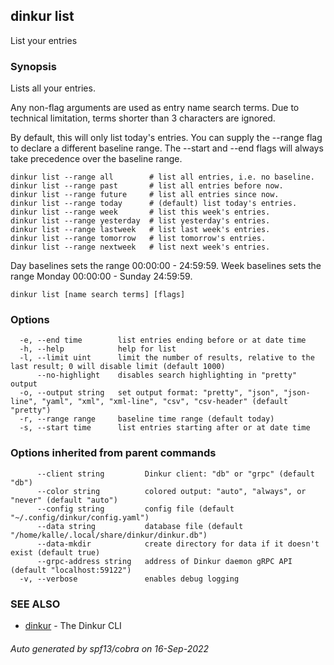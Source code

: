 ## dinkur list

List your entries

### Synopsis

Lists all your entries.

Any non-flag arguments are used as entry name search terms. Due to technical
limitation, terms shorter than 3 characters are ignored.

By default, this will only list today's entries. You can supply the --range flag
to declare a different baseline range. The --start and --end flags will always
take precedence over the baseline range.

	dinkur list --range all        # list all entries, i.e. no baseline.
	dinkur list --range past       # list all entries before now.
	dinkur list --range future     # list all entries since now.
	dinkur list --range today      # (default) list today's entries.
	dinkur list --range week       # list this week's entries.
	dinkur list --range yesterday  # list yesterday's entries.
	dinkur list --range lastweek   # list last week's entries.
	dinkur list --range tomorrow   # list tomorrow's entries.
	dinkur list --range nextweek   # list next week's entries.

Day baselines sets the range 00:00:00 - 24:59:59.
Week baselines sets the range Monday 00:00:00 - Sunday 24:59:59.


```
dinkur list [name search terms] [flags]
```

### Options

```
  -e, --end time        list entries ending before or at date time
  -h, --help            help for list
  -l, --limit uint      limit the number of results, relative to the last result; 0 will disable limit (default 1000)
      --no-highlight    disables search highlighting in "pretty" output
  -o, --output string   set output format: "pretty", "json", "json-line", "yaml", "xml", "xml-line", "csv", "csv-header" (default "pretty")
  -r, --range range     baseline time range (default today)
  -s, --start time      list entries starting after or at date time
```

### Options inherited from parent commands

```
      --client string         Dinkur client: "db" or "grpc" (default "db")
      --color string          colored output: "auto", "always", or "never" (default "auto")
      --config string         config file (default "~/.config/dinkur/config.yaml")
      --data string           database file (default "/home/kalle/.local/share/dinkur/dinkur.db")
      --data-mkdir            create directory for data if it doesn't exist (default true)
      --grpc-address string   address of Dinkur daemon gRPC API (default "localhost:59122")
  -v, --verbose               enables debug logging
```

### SEE ALSO

* [dinkur](dinkur.md)	 - The Dinkur CLI

###### Auto generated by spf13/cobra on 16-Sep-2022
